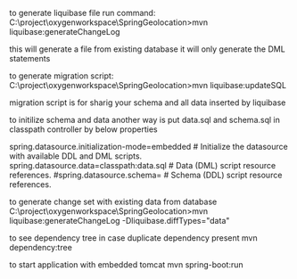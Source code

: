 to generate liquibase file run command:
C:\project\oxygenworkspace\SpringGeolocation>mvn liquibase:generateChangeLog
 
 this will generate a file from existing database it will only generate the DML statements 


to generate migration script:
C:\project\oxygenworkspace\SpringGeolocation>mvn liquibase:updateSQL

migration script is for sharig your schema and all data inserted by liquibase



to initilize schema and data another way is put data.sql and schema.sql in classpath controller by below properties


spring.datasource.initialization-mode=embedded # Initialize the datasource with available DDL and DML scripts.
spring.datasource.data=classpath:data.sql  # Data (DML) script resource references.
#spring.datasource.schema= # Schema (DDL) script resource references.


to generate change set with existing data from database 
C:\project\oxygenworkspace\SpringGeolocation>mvn liquibase:generateChangeLog -Dliquibase.diffTypes="data"

to see dependency tree in case duplicate dependency present
mvn dependency:tree

to start application with embedded tomcat
mvn spring-boot:run




